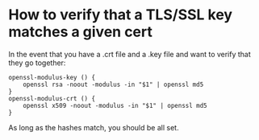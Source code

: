 # How to verify that a TLS/SSL key matches a given cert

In the event that you have a .crt file and a .key file and want to verify that they go together:

```
openssl-modulus-key () {
    openssl rsa -noout -modulus -in "$1" | openssl md5
}
openssl-modulus-crt () {
    openssl x509 -noout -modulus -in "$1" | openssl md5
}
```

As long as the hashes match, you should be all set.
